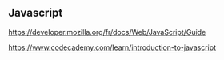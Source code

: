 
## Javascript

https://developer.mozilla.org/fr/docs/Web/JavaScript/Guide

https://www.codecademy.com/learn/introduction-to-javascript

